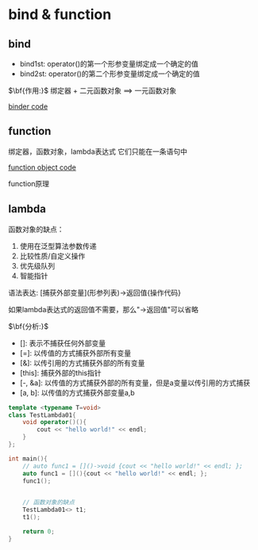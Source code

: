 # bind & function

## bind

* bind1st: operator()的第一个形参变量绑定成一个确定的值
* bind2st: operator()的第二个形参变量绑定成一个确定的值

$\bf{作用:}$ 绑定器 + 二元函数对象 ==> 一元函数对象

[binder code](../../src/cpp_upgrade/binder.cpp)

## function

绑定器，函数对象，lambda表达式 它们只能在一条语句中

[function object code](../../src/cpp_upgrade/function_object.cpp)

function原理

## lambda

函数对象的缺点：

1. 使用在泛型算法参数传递
2. 比较性质/自定义操作
3. 优先级队列
4. 智能指针

语法表达: \[捕获外部变量\](形参列表)->返回值{操作代码}

如果lambda表达式的返回值不需要，那么"->返回值"可以省略

$\bf{分析:}$

* []: 表示不捕获任何外部变量
* \[=\]: 以传值的方式捕获外部所有变量
* \[&\]: 以传引用的方式捕获外部的所有变量
* \[this\]: 捕获外部的this指针
* \[-, &a\]: 以传值的方式捕获外部的所有变量，但是a变量以传引用的方式捕获
* \[a, b\]: 以传值的方式捕获外部变量a,b

<!-- $\bf{mutable int a }$ 设置变量mutable，类外可以进行修改 -->

```c++
template <typename T=void>
class TestLambda01{
    void operator()(){
        cout << "hello world!" << endl;
    }
};

int main(){
    // auto func1 = []()->void {cout << "hello world!" << endl; };
    auto func1 = [](){cout << "hello world!" << endl; };
    func1();
    

    // 函数对象的缺点
    TestLambda01<> t1;
    t1();

    return 0;
}
```
